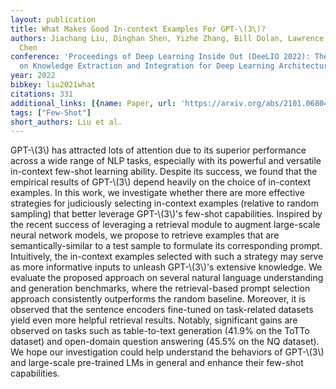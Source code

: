 ```yaml
---
layout: publication
title: What Makes Good In-context Examples For GPT-\(3\)?
authors: Jiachang Liu, Dinghan Shen, Yizhe Zhang, Bill Dolan, Lawrence Carin, Weizhu
  Chen
conference: 'Proceedings of Deep Learning Inside Out (DeeLIO 2022): The 3rd Workshop
  on Knowledge Extraction and Integration for Deep Learning Architectures'
year: 2022
bibkey: liu2021what
citations: 331
additional_links: [{name: Paper, url: 'https://arxiv.org/abs/2101.06804'}]
tags: ["Few-Shot"]
short_authors: Liu et al.
---
```

GPT-\\(3\\) has attracted lots of attention due to its superior performance
across a wide range of NLP tasks, especially with its powerful and versatile
in-context few-shot learning ability. Despite its success, we found that the
empirical results of GPT-\\(3\\) depend heavily on the choice of in-context
examples. In this work, we investigate whether there are more effective
strategies for judiciously selecting in-context examples (relative to random
sampling) that better leverage GPT-\\(3\\)'s few-shot capabilities. Inspired by the
recent success of leveraging a retrieval module to augment large-scale neural
network models, we propose to retrieve examples that are semantically-similar
to a test sample to formulate its corresponding prompt. Intuitively, the
in-context examples selected with such a strategy may serve as more informative
inputs to unleash GPT-\\(3\\)'s extensive knowledge. We evaluate the proposed
approach on several natural language understanding and generation benchmarks,
where the retrieval-based prompt selection approach consistently outperforms
the random baseline. Moreover, it is observed that the sentence encoders
fine-tuned on task-related datasets yield even more helpful retrieval results.
Notably, significant gains are observed on tasks such as table-to-text
generation (41.9% on the ToTTo dataset) and open-domain question answering
(45.5% on the NQ dataset). We hope our investigation could help understand the
behaviors of GPT-\\(3\\) and large-scale pre-trained LMs in general and enhance
their few-shot capabilities.